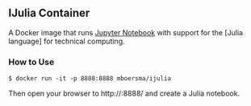 ## IJulia Container

A Docker image that runs [Jupyter Notebook](http://jupyter.org/) with support for
the [Julia language] for technical computing.

### How to Use

```console
$ docker run -it -p 8888:8888 mboersma/ijulia
```

Then open your browser to http://<docker bridge ip>:8888/ and create a Julia notebook.
